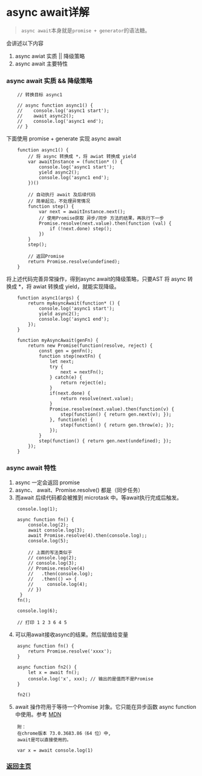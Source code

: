 # async await详解

> `async await`本身就是`promise + generator`的语法糖。

会讲述以下内容
1. async awiat 实质 || 降级策略
2. async await 主要特性

### async await 实质 && 降级策略

```
    // 转换目标 async1

    // async function async1() {
    //    console.log('async1 start');
    //    await async2();
    //    console.log('async1 end');
    // }
```

下面使用 promise + generate 实现 async await
```
    function async1() {
        // 将 async 转换成 *，将 awiat 转换成 yield
        var awaitInstance = (function* () {
            console.log('async1 start');
            yield async2();
            console.log('async1 end');
        })()

        // 自动执行 await 及后续代码
        // 简单起见，不处理异常情况
        function step() {
            var next = awaitInstance.next();
            // 使用Promise获取 异步/同步 方法的结果，再执行下一步
            Promise.resolve(next.value).then(function (val) {
                if (!next.done) step();
            })
        }
        step();

        // 返回Promise
        return Promise.resolve(undefined);
    }
```

将上述代码完善异常操作，得到async await的降级策略，只要AST 将 async 转换成 *，将 awiat 转换成 yield，就能实现降级。

```
    function async1(args) {
        return myAsyncAwait(function* () {
            console.log('async1 start');
            yield async2();
            console.log('async1 end');
        });
    }

    function myAsyncAwait(genFn) {
        return new Promise(function(resolve, reject) {
            const gen = genFn();
            function step(nextFn) {
                let next;
                try {
                    next = nextFn();
                } catch(e) {
                    return reject(e);
                }
                if(next.done) {
                    return resolve(next.value);
                }
                Promise.resolve(next.value).then(function(v) {
                    step(function() { return gen.next(v); });
                }, function(e) {
                    step(function() { return gen.throw(e); });
                });
            }
            step(function() { return gen.next(undefined); });
        });
    }
```

### async await 特性

1. async 一定会返回 promise
2. async、 await、Promise.resolve() 都是（同步任务）
3. 而await 后续代码都会被推到 microtask 中。等await执行完成后触发。
```
    console.log(1);

    async function fn() {
        console.log(2);
        await console.log(3);
        await Promise.resolve(4).then(console.log);;
        console.log(5);

        // 上面的写法类似于
        // console.log(2);
        // console.log(3);
        // Promise.resolve(4)
        //   .then(console.log);
        //   .then(() => {
        //     console.log(4);
        // })
     }
    fn();

    console.log(6);

    // 打印 1 2 3 6 4 5
```

4. 可以用await接收async的结果。然后赋值给变量
```
    async function fn() {
        return Promise.resolve('xxxx');
    }

    async function fn2() {
        let x = await fn();
        console.log('x', xxx); // 输出的是值而不是Promise 
    }

    fn2()
```

5. await  操作符用于等待一个Promise 对象。它只能在异步函数 async function 中使用。参考 [MDN](https://developer.mozilla.org/zh-CN/docs/Web/JavaScript/Reference/Operators/await)
```
    附：
    在chrome版本 73.0.3683.86（64 位）中,
    await是可以直接使用的。

    var x = await console.log(1)
```

### [返回主页](/README.md)